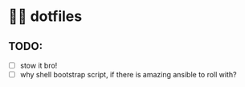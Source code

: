 #  🏴‍☠️ dotfiles

## TODO:
- [ ] stow it bro!
- [ ] why shell bootstrap script, if there is amazing ansible to roll with?
